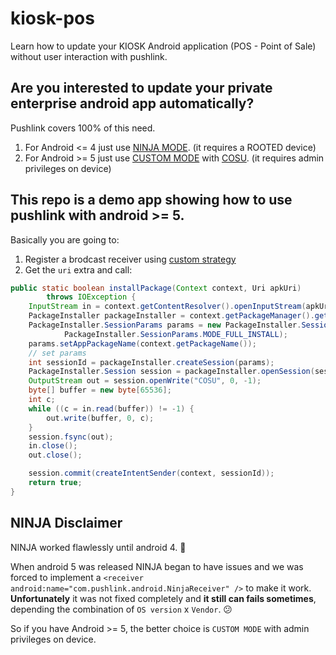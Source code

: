 # kiosk-pos
Learn how to update your KIOSK Android application (POS - Point of Sale) without user interaction with pushlink.

## Are you interested to update your private enterprise android app automatically?

Pushlink covers 100% of this need.

1. For Android <= 4 just use [NINJA MODE](https://www.pushlink.com/docs.xhtml#ninja). (it requires a ROOTED device) 
2. For Android >= 5 just use [CUSTOM MODE](https://www.pushlink.com/docs.xhtml#custom-strategy) with [COSU](https://developer.android.com/work/cosu.html). (it requires admin privileges on device)

## This repo is a demo app showing how to use pushlink with android >= 5.

Basically you are going to:

1. Register a brodcast receiver using [custom strategy](https://www.pushlink.com/docs.xhtml#custom-strategy)
2. Get the `uri` extra and call: 
``` java
public static boolean installPackage(Context context, Uri apkUri)
        throws IOException {
    InputStream in = context.getContentResolver().openInputStream(apkUri);    
    PackageInstaller packageInstaller = context.getPackageManager().getPackageInstaller();
    PackageInstaller.SessionParams params = new PackageInstaller.SessionParams(
            PackageInstaller.SessionParams.MODE_FULL_INSTALL);
    params.setAppPackageName(context.getPackageName());
    // set params
    int sessionId = packageInstaller.createSession(params);
    PackageInstaller.Session session = packageInstaller.openSession(sessionId);
    OutputStream out = session.openWrite("COSU", 0, -1);
    byte[] buffer = new byte[65536];
    int c;
    while ((c = in.read(buffer)) != -1) {
        out.write(buffer, 0, c);
    }
    session.fsync(out);
    in.close();
    out.close();

    session.commit(createIntentSender(context, sessionId));
    return true;
}
```

## NINJA Disclaimer

NINJA worked flawlessly until android 4. :metal:

When android 5 was released NINJA began to have issues and we was forced to implement a ```<receiver android:name="com.pushlink.android.NinjaReceiver" />``` to make it work. **Unfortunately** it was not fixed completely and **it still can fails sometimes**, depending the combination of `OS version` x `Vendor`. :confused:

So if you have Android >= 5, the better choice is `CUSTOM MODE` with admin privileges on device.
